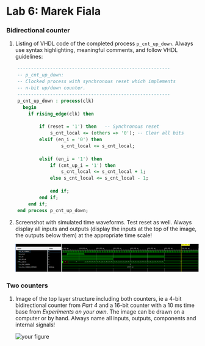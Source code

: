 # Lab 6: Marek Fiala

### Bidirectional counter

1. Listing of VHDL code of the completed process `p_cnt_up_down`. Always use syntax highlighting, meaningful comments, and follow VHDL guidelines:

```vhdl
    --------------------------------------------------------
    -- p_cnt_up_down:
    -- Clocked process with synchronous reset which implements
    -- n-bit up/down counter.
    --------------------------------------------------------
    p_cnt_up_down : process(clk)
      begin
        if rising_edge(clk) then
        
            if (reset = '1') then   -- Synchronous reset
                s_cnt_local <= (others => '0'); -- Clear all bits
            elsif (en_i = '0') then
                    s_cnt_local <= s_cnt_local; 
                    
            elsif (en_i = '1') then
                if (cnt_up_i = '1') then        
                    s_cnt_local <= s_cnt_local + 1;        
                else s_cnt_local <= s_cnt_local - 1;
                
                end if;          
            end if;
        end if;
    end process p_cnt_up_down;
```

2. Screenshot with simulated time waveforms. Test reset as well. Always display all inputs and outputs (display the inputs at the top of the image, the outputs below them) at the appropriate time scale!

   ![your figure](images/waveform.png)

### Two counters

1. Image of the top layer structure including both counters, ie a 4-bit bidirectional counter from *Part 4* and a 16-bit counter with a 10 ms time base from *Experiments on your own*. The image can be drawn on a computer or by hand. Always name all inputs, outputs, components and internal signals!

   ![your figure]()
